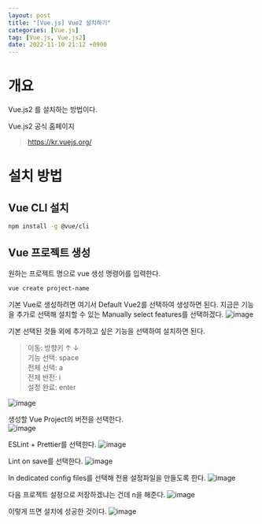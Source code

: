```yaml
---
layout: post
title: "[Vue.js] Vue2 설치하기"
categories: [Vue.js]
tag: [Vue.js, Vue.js2]
date: 2022-11-10 21:12 +0900
---
```

# 개요
Vue.js2 를 설치하는 방법이다. 

Vue.js2 공식 홈페이지  
> https://kr.vuejs.org/

# 설치 방법

## Vue CLI 설치

```sh
npm install -g @vue/cli
```

## Vue 프로젝트 생성

원하는 프로젝트 명으로 vue 생성 명령어를 입력한다.   
```sh
vue create project-name
```

기본 Vue로 생성하려면 여기서 Default Vue2를 선택하여 생성하면 된다.
지금은 기능을 추가로 선택해 설치할 수 있는 Manually select features를 선택하겠다.
![image](https://user-images.githubusercontent.com/53047744/201083597-b6fc1e32-9f83-4c52-961c-cdf0ab602def.png)

기본 선택된 것들 외에 추가하고 싶은 기능을 선택하여 설치하면 된다.

> 이동: 방향키 ↑ ↓  
> 기능 선택: space  
> 전체 선택: a  
> 전체 반전: i  
> 설정 완료: enter

![image](https://user-images.githubusercontent.com/53047744/201083686-151afa3e-cba1-4730-b4ae-a42079529455.png)

생성할 Vue Project의 버전을 선택한다.  
![image](https://user-images.githubusercontent.com/53047744/201085179-0e79452b-64f3-432b-8444-dbc56c347582.png)

ESLint + Prettier를 선택한다.
![image](https://user-images.githubusercontent.com/53047744/201087089-a9659fa2-4ddf-4b1b-b951-0a1581646380.png)

Lint on save를 선택한다.
![image](https://user-images.githubusercontent.com/53047744/201087246-936bd905-91f8-4bfd-8745-b3e4e006d738.png)


In dedicated config files를 선택해 전용 설정파일을 만들도록 한다.
![image](https://user-images.githubusercontent.com/53047744/201087585-314e2555-37a9-4925-886d-c864b7b91579.png)

다음 프로젝트 설정으로 저장하겠냐는 건데 n을 해준다.
![image](https://user-images.githubusercontent.com/53047744/201087719-080fac3a-ff48-4358-88fe-5516f241d6ee.png)

이렇게 뜨면 설치에 성공한 것이다.
![image](https://user-images.githubusercontent.com/53047744/201088198-c240abd4-bf4a-4fbe-ae8c-8e0b3bba5476.png)
